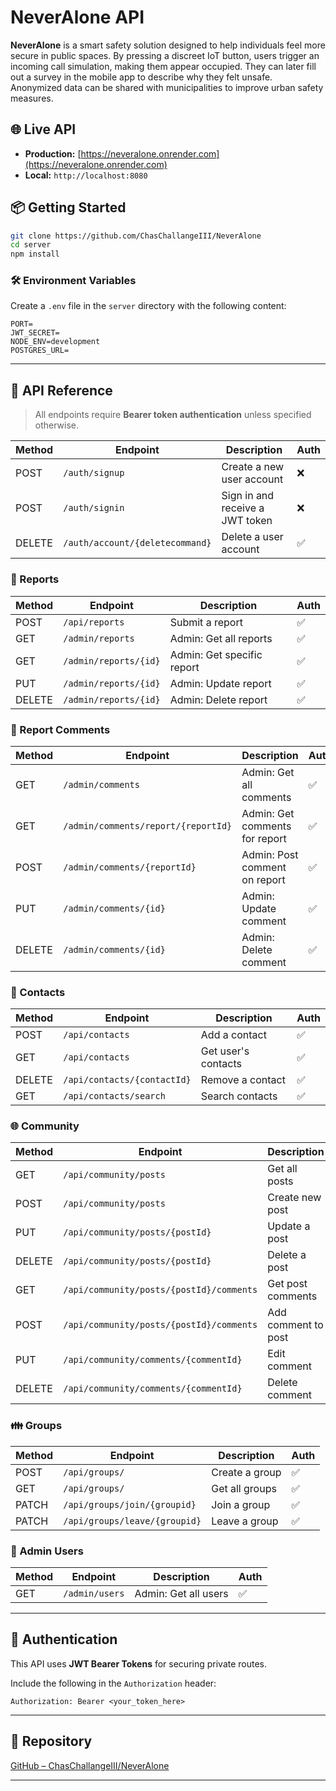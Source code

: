 # NeverAlone API

**NeverAlone** is a smart safety solution designed to help individuals feel more secure in public spaces. By pressing a discreet IoT button, users trigger an incoming call simulation, making them appear occupied. They can later fill out a survey in the mobile app to describe why they felt unsafe. Anonymized data can be shared with municipalities to improve urban safety measures.

## 🌐 Live API

* **Production:** [https://neveralone.onrender.com](https://neveralone.onrender.com)
* **Local:** `http://localhost:8080`

## 📦 Getting Started

```bash
git clone https://github.com/ChasChallangeIII/NeverAlone
cd server
npm install
```

### 🛠️ Environment Variables

Create a `.env` file in the `server` directory with the following content:

```env
PORT=
JWT_SECRET=
NODE_ENV=development
POSTGRES_URL=
```

---

## 📘 API Reference

> All endpoints require **Bearer token authentication** unless specified otherwise.

| Method | Endpoint                        | Description                     | Auth |
| ------ | ------------------------------- | ------------------------------- | ---- |
| POST   | `/auth/signup`                  | Create a new user account       | ❌    |
| POST   | `/auth/signin`                  | Sign in and receive a JWT token | ❌    |
| DELETE | `/auth/account/{deletecommand}` | Delete a user account           | ✅    |

### 📝 Reports

| Method | Endpoint              | Description                | Auth |
| ------ | --------------------- | -------------------------- | ---- |
| POST   | `/api/reports`        | Submit a report            | ✅    |
| GET    | `/admin/reports`      | Admin: Get all reports     | ✅    |
| GET    | `/admin/reports/{id}` | Admin: Get specific report | ✅    |
| PUT    | `/admin/reports/{id}` | Admin: Update report       | ✅    |
| DELETE | `/admin/reports/{id}` | Admin: Delete report       | ✅    |

### 💬 Report Comments

| Method | Endpoint                            | Description                    | Auth |
| ------ | ----------------------------------- | ------------------------------ | ---- |
| GET    | `/admin/comments`                   | Admin: Get all comments        | ✅    |
| GET    | `/admin/comments/report/{reportId}` | Admin: Get comments for report | ✅    |
| POST   | `/admin/comments/{reportId}`        | Admin: Post comment on report  | ✅    |
| PUT    | `/admin/comments/{id}`              | Admin: Update comment          | ✅    |
| DELETE | `/admin/comments/{id}`              | Admin: Delete comment          | ✅    |

### 👥 Contacts

| Method | Endpoint                    | Description         | Auth |
| ------ | --------------------------- | ------------------- | ---- |
| POST   | `/api/contacts`             | Add a contact       | ✅    |
| GET    | `/api/contacts`             | Get user's contacts | ✅    |
| DELETE | `/api/contacts/{contactId}` | Remove a contact    | ✅    |
| GET    | `/api/contacts/search`      | Search contacts     | ✅    |

### 🌐 Community

| Method | Endpoint                                 | Description         | Auth |
| ------ | ---------------------------------------- | ------------------- | ---- |
| GET    | `/api/community/posts`                   | Get all posts       | ✅    |
| POST   | `/api/community/posts`                   | Create new post     | ✅    |
| PUT    | `/api/community/posts/{postId}`          | Update a post       | ✅    |
| DELETE | `/api/community/posts/{postId}`          | Delete a post       | ✅    |
| GET    | `/api/community/posts/{postId}/comments` | Get post comments   | ✅    |
| POST   | `/api/community/posts/{postId}/comments` | Add comment to post | ✅    |
| PUT    | `/api/community/comments/{commentId}`    | Edit comment        | ✅    |
| DELETE | `/api/community/comments/{commentId}`    | Delete comment      | ✅    |

### 👪 Groups

| Method | Endpoint                      | Description    | Auth |
| ------ | ----------------------------- | -------------- | ---- |
| POST   | `/api/groups/`                | Create a group | ✅    |
| GET    | `/api/groups/`                | Get all groups | ✅    |
| PATCH  | `/api/groups/join/{groupid}`  | Join a group   | ✅    |
| PATCH  | `/api/groups/leave/{groupid}` | Leave a group  | ✅    |

### 👤 Admin Users

| Method | Endpoint       | Description          | Auth |
| ------ | -------------- | -------------------- | ---- |
| GET    | `/admin/users` | Admin: Get all users | ✅    |

---

## 🔐 Authentication

This API uses **JWT Bearer Tokens** for securing private routes.

Include the following in the `Authorization` header:

```
Authorization: Bearer <your_token_here>
```

---

## 📎 Repository

[GitHub – ChasChallangeIII/NeverAlone](https://github.com/ChasChallangeIII/NeverAlone)

---
